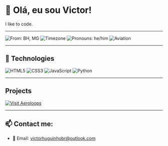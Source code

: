 # 👋 Olá, eu sou Victor!

I like to code.

---

![From: BH, MG](https://img.shields.io/badge/🧉_From-Belo_Horizonte,_MG_🇧🇷-ffc107?style=for-the-badge)
  ![Timezone](https://img.shields.io/badge/Timezone-America/Sao__Paulo-0D1117?style=for-the-badge&logo=github&logoColor=white)  ![Pronouns: he/him](https://img.shields.io/badge/👤_Pronouns-he/him-0D1117?style=for-the-badge&logoColor=white)  ![Aviation](https://img.shields.io/badge/✈️_Aviation-005C99?style=for-the-badge&logo=flightaware&logoColor=white)



---

## 🧰 Technologies

![HTML5](https://img.shields.io/badge/HTML5-E34F26?logo=html5&logoColor=fff&style=flat)
![CSS3](https://img.shields.io/badge/CSS3-1572B6?logo=css3&logoColor=fff&style=flat)
![JavaScript](https://img.shields.io/badge/JavaScript-F7DF1E?logo=javascript&logoColor=000&style=flat)
![Python](https://img.shields.io/badge/Python-3776AB?logo=python&logoColor=fff&style=flat)

---

## Projects
[![Visit Aeroloops](https://img.shields.io/badge/🌐_Visit_|_🇧🇷_Portuguese-Aeroloops.com.br-0A91AB?style=for-the-badge&logo=airplane&logoColor=white)](https://aeroloops.com.br) 


---


## 📫 Contact me:
- 💌 Email: victorhuguinhobr@outlook.com

